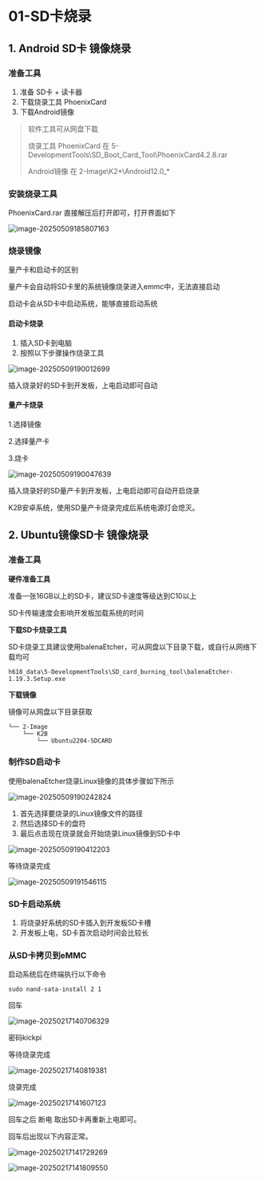 # 01-SD卡烧录

## 1. Android SD卡 镜像烧录



### 准备工具

1. 准备 SD卡 + 读卡器
2. 下载烧录工具 PhoenixCard
3. 下载Android镜像

> 软件工具可从网盘下载
>
> 烧录工具 PhoenixCard 在 5-DevelopmentTools\SD_Boot_Card_Tool\PhoenixCard4.2.8.rar
>
> Android镜像 在 2-Image\K2\*\\Android12.0_\*



### 安装烧录工具

PhoenixCard.rar 直接解压后打开即可，打开界面如下

![image-20250509185807163](http://tanzhtanzh.oss-cn-shenzhen.aliyuncs.com/img/image-20250509185807163.png)



### 烧录镜像

量产卡和启动卡的区别

量产卡会自动将SD卡里的系统镜像烧录进入emmc中，无法直接启动

启动卡会从SD卡中启动系统，能够直接启动系统

#### 启动卡烧录

1. 插入SD卡到电脑
2. 按照以下步骤操作烧录工具

![image-20250509190012699](http://tanzhtanzh.oss-cn-shenzhen.aliyuncs.com/img/image-20250509190012699.png)

插入烧录好的SD卡到开发板，上电启动即可自动

#### 量产卡烧录

1.选择镜像

2.选择量产卡

3.烧卡

![image-20250509190047639](http://tanzhtanzh.oss-cn-shenzhen.aliyuncs.com/img/image-20250509190047639.png)

插入烧录好的SD量产卡到开发板，上电启动即可自动开启烧录

K2B安卓系统，使用SD量产卡烧录完成后系统电源灯会熄灭。

## 2. Ubuntu镜像SD卡 镜像烧录

### 准备工具

**硬件准备工具**

准备一张16GB以上的SD卡，建议SD卡速度等级达到C10以上

SD卡传输速度会影响开发板加载系统的时间



**下载SD卡烧录工具**

SD卡烧录工具建议使用balenaEtcher，可从网盘以下目录下载，或自行从网络下载均可

```
h618_data\5-DevelopmentTools\SD_card_burning_tool\balenaEtcher-1.19.3.Setup.exe
```



**下载镜像**

镜像可从网盘以下目录获取

```
└── 2-Image
    └── K2B
       	└── Ubuntu2204-SDCARD
```



### 制作SD启动卡

使用balenaEtcher烧录Linux镜像的具体步骤如下所示

![image-20250509190242824](http://tanzhtanzh.oss-cn-shenzhen.aliyuncs.com/img/image-20250509190242824.png)

1. 首先选择要烧录的Linux镜像文件的路径
2. 然后选择SD卡的盘符
3. 最后点击现在烧录就会开始烧录Linux镜像到SD卡中

![image-20250509190412203](http://tanzhtanzh.oss-cn-shenzhen.aliyuncs.com/img/image-20250509190412203.png)

等待烧录完成

![image-20250509191546115](http://tanzhtanzh.oss-cn-shenzhen.aliyuncs.com/img/image-20250509191546115.png)



### SD卡启动系统

1. 将烧录好系统的SD卡插入到开发板SD卡槽
2. 开发板上电，SD卡首次启动时间会比较长



### 从SD卡拷贝到eMMC

启动系统后在终端执行以下命令

```shell
sudo nand-sata-install 2 1
```

回车

![image-20250217140706329](http://tanzhtanzh.oss-cn-shenzhen.aliyuncs.com/img/image-20250217140706329.png)

密码kickpi

等待烧录完成

![image-20250217140819381](http://tanzhtanzh.oss-cn-shenzhen.aliyuncs.com/img/image-20250217140819381.png)

烧录完成

![image-20250217141607123](http://tanzhtanzh.oss-cn-shenzhen.aliyuncs.com/img/image-20250217141607123.png)

回车之后 断电 取出SD卡再重新上电即可。

回车后出现以下内容正常。

![image-20250217141729269](http://tanzhtanzh.oss-cn-shenzhen.aliyuncs.com/img/image-20250217141729269.png)



![image-20250217141809550](http://tanzhtanzh.oss-cn-shenzhen.aliyuncs.com/img/image-20250217141809550.png)





